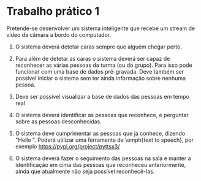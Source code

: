 # Trabalho prático 1

Pretende-se desenvolver um sistema inteligente que recebe um stream de vídeo da câmara a bordo do computador.

 1. O sistema deverá detetar caras sempre que alguém chegar perto.

 2. Para além de detetar as caras o sistema deverá ser capaz de reconhecer as várias pessoas da turma (ou do grupo). Para isso pode funcionar com uma base de dados pré-gravada. Deve também ser possível iniciar o sistema sem ter ainda informação sobre nenhuma pessoa.

 3. Deve ser possível visualizar a base de dados das pessoas em tempo real

 4. O sistema deverá identificar as pessoas que reconhece, e perguntar sobre as pessoas desconhecidas.

 5. O sistema deve cumprimentar as pessoas que já conhece, dizendo "Hello <nome da pessoa>". Poderá utilizar uma ferramenta de \emph{text to speech}, por exemplo https://pypi.org/project/pyttsx3/

 6. O sistema deverá fazer o seguimento das pessoas na sala e manter a identificação em cima das pessoas que reconheceu anteriormente, ainda que atualmente não seja possível reconhecê-las.